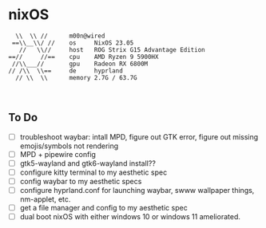 # nixOS

```
  \\  \\ //      m00n@wired
 ==\\__\\/ //    os     NixOS 23.05
   //   \\//     host   ROG Strix G15 Advantage Edition
==//     //==    cpu    AMD Ryzen 9 5900HX
 //\\___//       gpu    Radeon RX 6800M
// /\\  \\==     de     hyprland
  // \\  \\      memory 2.7G / 63.7G
```

<br>

## To Do

- [ ] troubleshoot waybar: intall MPD, figure out GTK error, figure out missing emojis/symbols not rendering
- [ ] MPD + pipewire config
- [ ] gtk5-wayland and gtk6-wayland install??
- [ ] configure kitty terminal to my aesthetic spec
- [ ] config waybar to my aesthetic specs
- [ ] configure hyprland.conf for launching waybar, swww wallpaper things, nm-applet, etc.
- [ ] get a file manager and config to my aesthetic spec
- [ ] dual boot nixOS with either windows 10 or windows 11 ameliorated.
